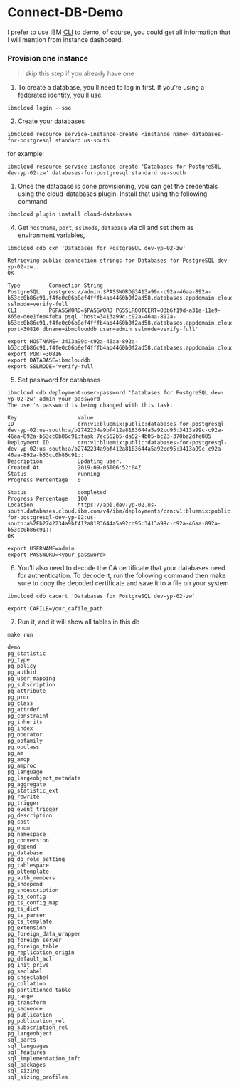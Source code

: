 # Connect-DB-Demo

I prefer to use IBM [CLI](https://github.com/IBM-Cloud/ibm-cloud-cli-release/releases/) to demo, of course, you could get all information that I will mention from instance dashboard.

### Provision one instance 
> skip this step if you already have one

1. To create a database, you’ll need to log in first. If you’re using a federated identity, you’ll use:
```
ibmcloud login --sso
```
2. Create your databases
```
ibmcloud resource service-instance-create <instance_name> databases-for-postgresql standard us-south
```
for example:
```
ibmcloud resource service-instance-create 'Databases for PostgreSQL dev-yp-02-zw' databases-for-postgresql standard us-south
```
1. Once the database is done provisioning, you can get the credentials using the cloud-databases plugin. Install that using the following command
```
ibmcloud plugin install cloud-databases
```
4. Get ```hostname```, ```port```, ```sslmode```, ```database``` via cli and set them as environment variables,
```
ibmcloud cdb cxn 'Databases for PostgreSQL dev-yp-02-zw'

Retrieving public connection strings for Databases for PostgreSQL dev-yp-02-zw...
OK

Type         Connection String
PostgreSQL   postgres://admin:$PASSWORD@3413a99c-c92a-46aa-892a-b53cc0b86c91.f4fe0c06b8ef4fffb4ab4460b0f2ad58.databases.appdomain.cloud:30816/ibmclouddb?sslmode=verify-full
CLI          PGPASSWORD=$PASSWORD PGSSLROOTCERT=03b6f19d-a31a-11e9-865e-dee1fee4feba psql 'host=3413a99c-c92a-46aa-892a-b53cc0b86c91.f4fe0c06b8ef4fffb4ab4460b0f2ad58.databases.appdomain.cloud port=30816 dbname=ibmclouddb user=admin sslmode=verify-full'
```
```
export HOSTNAME='3413a99c-c92a-46aa-892a-b53cc0b86c91.f4fe0c06b8ef4fffb4ab4460b0f2ad58.databases.appdomain.cloud'
export PORT=30816
export DATABASE=ibmclouddb
export SSLMODE='verify-full'
```
5. Set password for databases
```
ibmcloud cdb deployment-user-password 'Databases for PostgreSQL dev-yp-02-zw' admin your_password
The user's password is being changed with this task:

Key                   Value
ID                    crn:v1:bluemix:public:databases-for-postgresql-dev-yp-02:us-south:a/b2742234a9bf412a8183644a5a92cd95:3413a99c-c92a-46aa-892a-b53cc0b86c91:task:7ec562b5-da52-4b05-bc23-370ba2dfe085
Deployment ID         crn:v1:bluemix:public:databases-for-postgresql-dev-yp-02:us-south:a/b2742234a9bf412a8183644a5a92cd95:3413a99c-c92a-46aa-892a-b53cc0b86c91::
Description           Updating user.
Created At            2019-09-05T06:52:04Z
Status                running
Progress Percentage   0

Status                completed
Progress Percentage   100
Location              https://api.dev-yp-02.us-south.databases.cloud.ibm.com/v4/ibm/deployments/crn:v1:bluemix:public:databases-for-postgresql-dev-yp-02:us-south:a%2Fb2742234a9bf412a8183644a5a92cd95:3413a99c-c92a-46aa-892a-b53cc0b86c91::
OK
```
```
export USERNAME=admin
export PASSWORD=<your_password>
```
6. You’ll also need to decode the CA certificate that your databases need for authentication. To decode it, run the following command then make sure to copy the decoded certificate and save it to a file on your system
```
ibmcloud cdb cacert 'Databases for PostgreSQL dev-yp-02-zw'
```
```
export CAFILE=your_cafile_path
```
7. Run it, and it will show all tables in this db
```
make run
```
```
demo
pg_statistic
pg_type
pg_policy
pg_authid
pg_user_mapping
pg_subscription
pg_attribute
pg_proc
pg_class
pg_attrdef
pg_constraint
pg_inherits
pg_index
pg_operator
pg_opfamily
pg_opclass
pg_am
pg_amop
pg_amproc
pg_language
pg_largeobject_metadata
pg_aggregate
pg_statistic_ext
pg_rewrite
pg_trigger
pg_event_trigger
pg_description
pg_cast
pg_enum
pg_namespace
pg_conversion
pg_depend
pg_database
pg_db_role_setting
pg_tablespace
pg_pltemplate
pg_auth_members
pg_shdepend
pg_shdescription
pg_ts_config
pg_ts_config_map
pg_ts_dict
pg_ts_parser
pg_ts_template
pg_extension
pg_foreign_data_wrapper
pg_foreign_server
pg_foreign_table
pg_replication_origin
pg_default_acl
pg_init_privs
pg_seclabel
pg_shseclabel
pg_collation
pg_partitioned_table
pg_range
pg_transform
pg_sequence
pg_publication
pg_publication_rel
pg_subscription_rel
pg_largeobject
sql_parts
sql_languages
sql_features
sql_implementation_info
sql_packages
sql_sizing
sql_sizing_profiles
```